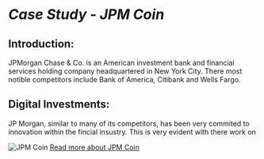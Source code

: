 # **_Case Study - JPM Coin_**
## Introduction:
JPMorgan Chase & Co. is an American investment bank and financial services holding company headquartered in New York City. There most notible competitors include Bank of America, Citibank and Wells Fargo.

## Digital Investments:
JP Morgan, similar to many of its competitors, has been very commited to innovation within the fincial insustry. This is very evident with there work on 

![JPM Coin](https://pbs.twimg.com/media/Etz5U_xVcAQVc0_.jpg)
[Read more about JPM Coin](https://www.jpmorgan.com/solutions/cib/news/digital-coin-payments)



